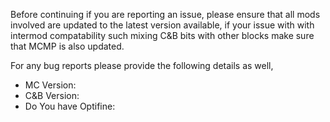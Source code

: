 
Before continuing if you are reporting an issue, please ensure that all mods involved are updated to the latest version available, if your issue with with intermod compatability such mixing C&B bits with other blocks make sure that MCMP is also updated.



For any bug reports please provide the following details as well,
* MC Version:
* C&B Version:
* Do You have Optifine:
